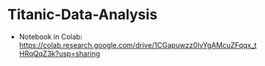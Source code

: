 # Titanic-Data-Analysis

* Notebook in Colab: https://colab.research.google.com/drive/1CGapuwzz0lvYgAMcuZFqqx_tHRqQqZ3k?usp=sharing

